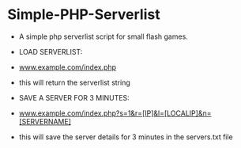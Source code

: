 Simple-PHP-Serverlist
=====================

  - A simple php serverlist script for small flash games.
  
  - LOAD SERVERLIST:
  - www.example.com/index.php
  - this will return the serverlist string
  
  - SAVE A SERVER FOR 3 MINUTES:
  - www.example.com/index.php?s=1&r=[IP]&l=[LOCALIP]&n=[SERVERNAME]
  - this will save the server details for 3 minutes in the servers.txt file
